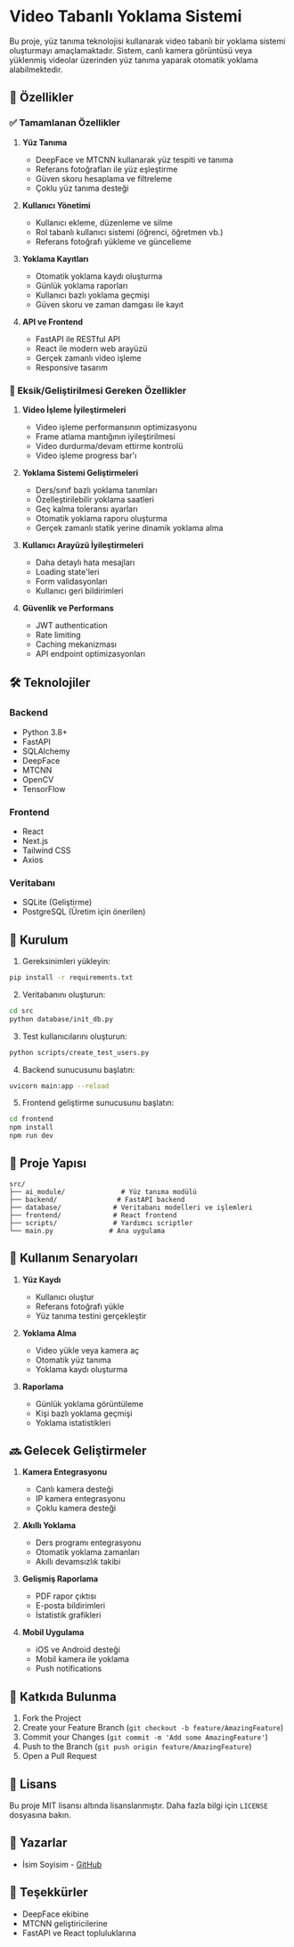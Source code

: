 # Video Tabanlı Yoklama Sistemi

Bu proje, yüz tanıma teknolojisi kullanarak video tabanlı bir yoklama sistemi oluşturmayı amaçlamaktadır. Sistem, canlı kamera görüntüsü veya yüklenmiş videolar üzerinden yüz tanıma yaparak otomatik yoklama alabilmektedir.

## 🚀 Özellikler

### ✅ Tamamlanan Özellikler

1. **Yüz Tanıma**
   - DeepFace ve MTCNN kullanarak yüz tespiti ve tanıma
   - Referans fotoğrafları ile yüz eşleştirme
   - Güven skoru hesaplama ve filtreleme
   - Çoklu yüz tanıma desteği

2. **Kullanıcı Yönetimi**
   - Kullanıcı ekleme, düzenleme ve silme
   - Rol tabanlı kullanıcı sistemi (öğrenci, öğretmen vb.)
   - Referans fotoğrafı yükleme ve güncelleme

3. **Yoklama Kayıtları**
   - Otomatik yoklama kaydı oluşturma
   - Günlük yoklama raporları
   - Kullanıcı bazlı yoklama geçmişi
   - Güven skoru ve zaman damgası ile kayıt

4. **API ve Frontend**
   - FastAPI ile RESTful API
   - React ile modern web arayüzü
   - Gerçek zamanlı video işleme
   - Responsive tasarım

### 🚧 Eksik/Geliştirilmesi Gereken Özellikler

1. **Video İşleme İyileştirmeleri**
   - Video işleme performansının optimizasyonu
   - Frame atlama mantığının iyileştirilmesi
   - Video durdurma/devam ettirme kontrolü
   - Video işleme progress bar'ı

2. **Yoklama Sistemi Geliştirmeleri**
   - Ders/sınıf bazlı yoklama tanımları
   - Özelleştirilebilir yoklama saatleri
   - Geç kalma toleransı ayarları
   - Otomatik yoklama raporu oluşturma
   - Gerçek zamanlı statik yerine dinamik yoklama alma

3. **Kullanıcı Arayüzü İyileştirmeleri**
   - Daha detaylı hata mesajları
   - Loading state'leri
   - Form validasyonları
   - Kullanıcı geri bildirimleri

4. **Güvenlik ve Performans**
   - JWT authentication
   - Rate limiting
   - Caching mekanizması
   - API endpoint optimizasyonları

## 🛠️ Teknolojiler

### Backend
- Python 3.8+
- FastAPI
- SQLAlchemy
- DeepFace
- MTCNN
- OpenCV
- TensorFlow

### Frontend
- React
- Next.js
- Tailwind CSS
- Axios

### Veritabanı
- SQLite (Geliştirme)
- PostgreSQL (Üretim için önerilen)

## 🚀 Kurulum

1. Gereksinimleri yükleyin:
```bash
pip install -r requirements.txt
```

2. Veritabanını oluşturun:
```bash
cd src
python database/init_db.py
```

3. Test kullanıcılarını oluşturun:
```bash
python scripts/create_test_users.py
```

4. Backend sunucusunu başlatın:
```bash
uvicorn main:app --reload
```

5. Frontend geliştirme sunucusunu başlatın:
```bash
cd frontend
npm install
npm run dev
```

## 📁 Proje Yapısı

```
src/
├── ai_module/              # Yüz tanıma modülü
├── backend/               # FastAPI backend
├── database/             # Veritabanı modelleri ve işlemleri
├── frontend/             # React frontend
├── scripts/              # Yardımcı scriptler
└── main.py              # Ana uygulama
```

## 🎯 Kullanım Senaryoları

1. **Yüz Kaydı**
   - Kullanıcı oluştur
   - Referans fotoğrafı yükle
   - Yüz tanıma testini gerçekleştir

2. **Yoklama Alma**
   - Video yükle veya kamera aç
   - Otomatik yüz tanıma
   - Yoklama kaydı oluşturma

3. **Raporlama**
   - Günlük yoklama görüntüleme
   - Kişi bazlı yoklama geçmişi
   - Yoklama istatistikleri

## 🔜 Gelecek Geliştirmeler

1. **Kamera Entegrasyonu**
   - Canlı kamera desteği
   - IP kamera entegrasyonu
   - Çoklu kamera desteği

2. **Akıllı Yoklama**
   - Ders programı entegrasyonu
   - Otomatik yoklama zamanları
   - Akıllı devamsızlık takibi

3. **Gelişmiş Raporlama**
   - PDF rapor çıktısı
   - E-posta bildirimleri
   - İstatistik grafikleri

4. **Mobil Uygulama**
   - iOS ve Android desteği
   - Mobil kamera ile yoklama
   - Push notifications

## 🤝 Katkıda Bulunma

1. Fork the Project
2. Create your Feature Branch (`git checkout -b feature/AmazingFeature`)
3. Commit your Changes (`git commit -m 'Add some AmazingFeature'`)
4. Push to the Branch (`git push origin feature/AmazingFeature`)
5. Open a Pull Request

## 📝 Lisans

Bu proje MIT lisansı altında lisanslanmıştır. Daha fazla bilgi için `LICENSE` dosyasına bakın.

## 👥 Yazarlar

- İsim Soyisim - [GitHub](github-link)

## 🙏 Teşekkürler

- DeepFace ekibine
- MTCNN geliştiricilerine
- FastAPI ve React topluluklarına 